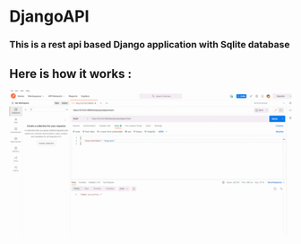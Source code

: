 # DjangoAPI

### This is a rest api based Django application with Sqlite database

## Here is how it works : 

![grab-landing-page](https://github.com/saidsabri010/DjangoAPI/blob/master/gif.gif)
